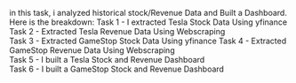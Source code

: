  in this task, i analyzed historical stock/Revenue Data and Built a Dashboard.
Here is the breakdown:
Task 1 - I extracted Tesla Stock Data Using yfinance  
Task 2 - Extracted Tesla Revenue Data Using Webscraping  
Task 3 - Extracted GameStop Stock Data Using yfinance 
Task 4 - Extracted GameStop Revenue Data Using Webscraping  
Task 5 - I built a Tesla Stock and Revenue Dashboard  
Task 6 - I built a GameStop Stock and Revenue Dashboard 
